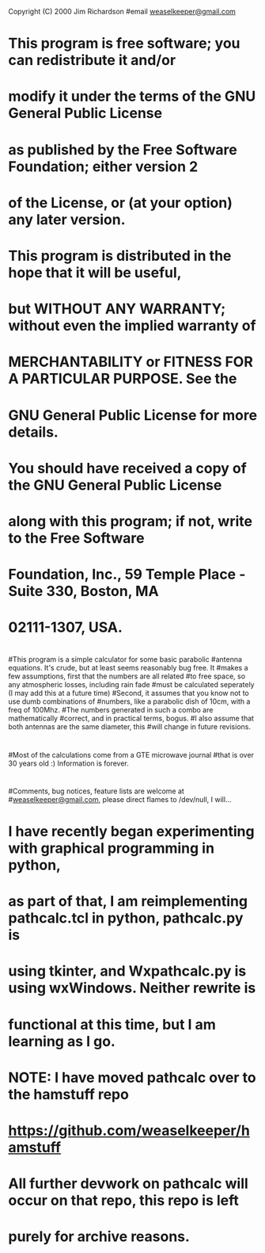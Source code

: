 Copyright (C) 2000 Jim Richardson 
#email	weaselkeeper@gmail.com
#
# This program is free software; you can redistribute it and/or
# modify it under the terms of the GNU General Public License
# as published by the Free Software Foundation; either version 2
# of the License, or (at your option) any later version.
#
# This program is distributed in the hope that it will be useful,
# but WITHOUT ANY WARRANTY; without even the implied warranty of
# MERCHANTABILITY or FITNESS FOR A PARTICULAR PURPOSE.  See the
# GNU General Public License for more details.
#
# You should have received a copy of the GNU General Public License
# along with this program; if not, write to the Free Software
# Foundation, Inc., 59 Temple Place - Suite 330, Boston, MA
#	02111-1307, USA.
#
#This program is a simple calculator for some basic parabolic
#antenna equations. It's crude, but at least seems reasonably bug free. It
#makes a few assumptions, first that the numbers are all related
#to free space, so any atmospheric losses, including rain fade
#must be calculated seperately (I may add this at a future time)
#Second, it assumes that you know not to use dumb combinations of
#numbers, like a parabolic dish of 10cm, with a freq of 100Mhz.
#The numbers generated in such a combo are mathematically
#correct, and in practical terms, bogus.
#I also assume that both antennas are the same diameter, this
#will change in future revisions.
#
#Most of the calculations come from a GTE microwave journal
#that is over 30 years old :) Information is forever.
#
#Comments, bug notices, feature lists are welcome at
#weaselkeeper@gmail.com, please direct flames to /dev/null, I will...

# I have recently began experimenting with graphical programming in python,
# as part of that, I am reimplementing pathcalc.tcl in python, pathcalc.py is
# using tkinter, and Wxpathcalc.py  is using wxWindows. Neither rewrite is
# functional at this time, but I am learning as I go.

# NOTE:  I have moved pathcalc over to the hamstuff repo 
# https://github.com/weaselkeeper/hamstuff
# All further devwork on pathcalc will occur on that repo, this repo is left
# purely for archive reasons.

